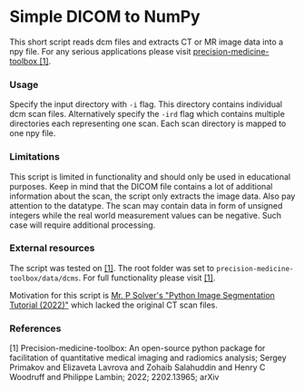 # Simple DICOM to NumPy

This short script reads dcm files and extracts CT or MR image data into a npy file. For any serious applications please visit [precision-medicine-toolbox [1]](https://github.com/primakov/precision-medicine-toolbox).

### Usage
Specify the input directory with `-i` flag. This directory contains individual dcm scan files. Alternatively specify the `-ird` flag which contains multiple directories each representing one scan. Each scan directory is mapped to one npy file.

### Limitations
This script is limited in functionality and should only be used in educational purposes. Keep in mind that the DICOM file contains a lot of additional information about the scan, the script only extracts the image data. Also pay attention to the datatype. The scan may contain data in form of unsigned integers while the real world measurement values can be negative. Such case will require additional processing.

### External resources
The script was tested on [[1]](https://github.com/primakov/precision-medicine-toolbox). The root folder was set to `precision-medicine-toolbox/data/dcms`. For full functionality please visit [[1]](https://github.com/primakov/precision-medicine-toolbox). 

Motivation for this script is [Mr. P Solver's "Python Image Segmentation Tutorial (2022)"](https://youtu.be/UIgaLDgb2fY) which lacked the original CT scan files.

### References
<a id="1">[1]</a>
Precision-medicine-toolbox: An open-source python package for facilitation of quantitative medical imaging and radiomics analysis;
Sergey Primakov and Elizaveta Lavrova and Zohaib Salahuddin and Henry C Woodruff and Philippe Lambin;
2022;
2202.13965;
arXiv